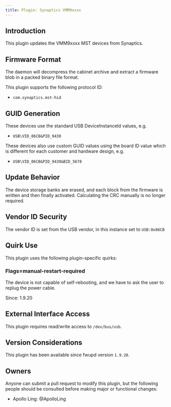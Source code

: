 ```yaml
---
title: Plugin: Synaptics VMM9xxxx
---
```


## Introduction

This plugin updates the VMM9xxxx MST devices from Synaptics.

## Firmware Format

The daemon will decompress the cabinet archive and extract a firmware blob in
a packed binary file format.

This plugin supports the following protocol ID:

* `com.synaptics.mst-hid`

## GUID Generation

These devices use the standard USB DeviceInstanceId values, e.g.

* `USB\VID_06CB&PID_9430`

These devices also use custom GUID values using the board ID value which is different for each
customer and hardware design, e.g.

* `USB\VID_06CB&PID_9430&BID_5678`

## Update Behavior

The device storage banks are erased, and each block from the firmware is written and then finally
activated. Calculating the CRC manually is no longer required.

## Vendor ID Security

The vendor ID is set from the USB vendor, in this instance set to `USB:0x06CB`

## Quirk Use

This plugin uses the following plugin-specific quirks:

### Flags=manual-restart-required

The device is not capable of self-rebooting, and we have to ask the user to replug the power cable.

Since: 1.9.20

## External Interface Access

This plugin requires read/write access to `/dev/bus/usb`.

## Version Considerations

This plugin has been available since fwupd version `1.9.20`.

## Owners

Anyone can submit a pull request to modify this plugin, but the following people should be
consulted before making major or functional changes:

* Apollo Ling: @ApolloLing
